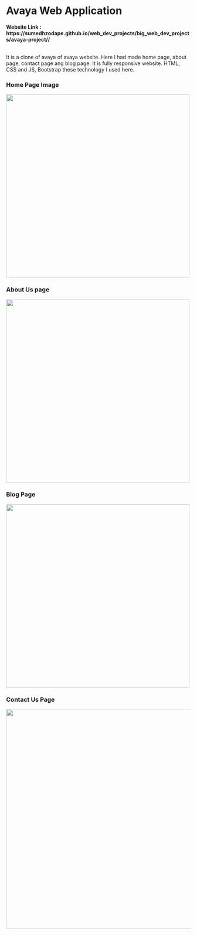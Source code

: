 <h1>Avaya Web Application</h1>
<strong>Website Link : https://sumedhzodape.github.io/web_dev_projects/big_web_dev_projects/avaya-project//</strong>
<br>
<br>
<p>It is a clone of avaya of avaya website. Here I had made home page, about page, contact page ang blog page. It is fully responsive website. HTML, CSS and JS, Bootstrap these technology I used here.</p>

<h3>Home Page Image</h3>
<img src="/project-images/Home.png" width="500px"/>

<h3>About Us page</h3>
<img src="./project-images/about.png" width="500px"/>

<h3>Blog Page</h3>
<img src="./project-images/blog.png" width="500px"/>
  
<h3>Contact Us Page</h3>
<img src="https://sumedhzodape.github.io/web_dev_projects/big_web_dev_projects/avaya-project//images/img1.jpg" width="600px" height="auto"/>


